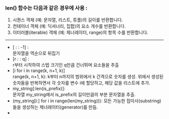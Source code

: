### len() 함수는 다음과 같은 경우에 사용 :  

1. 시퀀스 객체 (예: 문자열, 리스트, 튜플)의 길이를 반환합니다.
2. 컨테이너 객체 (예: 딕셔너리, 집합)의 요소 개수를 반환합니다.
3. 이터러블(iterable) 객체 (예: 제너레이터, range)의 항목 수를 반환합니다.

-----------

- [ : : -1] :  
   문자열을 역순으로 뒤집기
-  [r : : q] :  
   r부터 시작하여 스텝 크기인 q만큼 건너뛰며 요소들을 추출
- [i for i in range(k, n+1, k)]  
  range(k, n+1, k): k부터 n까지의 범위에서 k 간격으로 숫자를 생성. 위에서 생성된 숫자들을 반복하면서 각 숫자를 변수 i에 할당하고, 해당 값을 리스트에 추가.  
- my_string[:len(is_prefix)]:  
   문자열 my_string에서 is_prefix의 길이만큼의 부분 문자열을 추출.  
- (my_string[i:] for i in range(len(my_string))):
 모든 가능한 접미사(substring)들을 생성하는 제너레이터(generator)를 만듬.
- 
